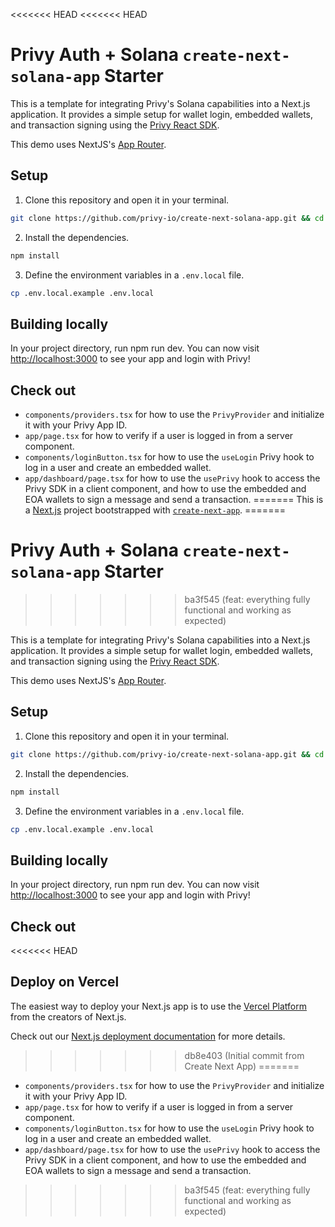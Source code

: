 <<<<<<< HEAD
<<<<<<< HEAD
# Privy Auth + Solana `create-next-solana-app` Starter

This is a template for integrating Privy's Solana capabilities into a Next.js application. It provides a simple setup for wallet login, embedded wallets, and transaction signing using the [Privy React SDK](https://docs.privy.io/basics/react/installation).

This demo uses NextJS's [App Router](https://nextjs.org/docs/app).

## Setup

1. Clone this repository and open it in your terminal.

```bash
git clone https://github.com/privy-io/create-next-solana-app.git && cd create-next-solana-app
```

2. Install the dependencies.

```bash
npm install
```

3. Define the environment variables in a `.env.local` file.

```bash
cp .env.local.example .env.local
```

## Building locally

In your project directory, run npm run dev. You can now visit [http://localhost:3000](http://localhost:3000) to see your app and login with Privy!

## Check out

- `components/providers.tsx` for how to use the `PrivyProvider` and initialize it with your Privy App ID.
- `app/page.tsx` for how to verify if a user is logged in from a server component.
- `components/loginButton.tsx` for how to use the `useLogin` Privy hook to log in a user and create an embedded wallet.
- `app/dashboard/page.tsx` for how to use the `usePrivy` hook to access the Privy SDK in a client component, and how to use the embedded and EOA wallets to sign a message and send a transaction.
=======
This is a [Next.js](https://nextjs.org) project bootstrapped with [`create-next-app`](https://nextjs.org/docs/app/api-reference/cli/create-next-app).
=======
# Privy Auth + Solana `create-next-solana-app` Starter
>>>>>>> ba3f545 (feat: everything fully functional and working as expected)

This is a template for integrating Privy's Solana capabilities into a Next.js application. It provides a simple setup for wallet login, embedded wallets, and transaction signing using the [Privy React SDK](https://docs.privy.io/basics/react/installation).

This demo uses NextJS's [App Router](https://nextjs.org/docs/app).

## Setup

1. Clone this repository and open it in your terminal.

```bash
git clone https://github.com/privy-io/create-next-solana-app.git && cd create-next-solana-app
```

2. Install the dependencies.

```bash
npm install
```

3. Define the environment variables in a `.env.local` file.

```bash
cp .env.local.example .env.local
```

## Building locally

In your project directory, run npm run dev. You can now visit [http://localhost:3000](http://localhost:3000) to see your app and login with Privy!

## Check out

<<<<<<< HEAD
## Deploy on Vercel

The easiest way to deploy your Next.js app is to use the [Vercel Platform](https://vercel.com/new?utm_medium=default-template&filter=next.js&utm_source=create-next-app&utm_campaign=create-next-app-readme) from the creators of Next.js.

Check out our [Next.js deployment documentation](https://nextjs.org/docs/app/building-your-application/deploying) for more details.
>>>>>>> db8e403 (Initial commit from Create Next App)
=======
- `components/providers.tsx` for how to use the `PrivyProvider` and initialize it with your Privy App ID.
- `app/page.tsx` for how to verify if a user is logged in from a server component.
- `components/loginButton.tsx` for how to use the `useLogin` Privy hook to log in a user and create an embedded wallet.
- `app/dashboard/page.tsx` for how to use the `usePrivy` hook to access the Privy SDK in a client component, and how to use the embedded and EOA wallets to sign a message and send a transaction.
>>>>>>> ba3f545 (feat: everything fully functional and working as expected)
